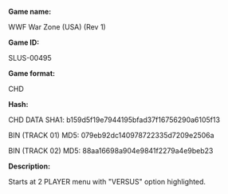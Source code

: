 **Game name:**

WWF War Zone (USA) (Rev 1)

**Game ID:**

SLUS-00495

**Game format:**

CHD

**Hash:**

CHD DATA SHA1: b159d5f19e7944195bfad37f16756290a6105f13

BIN (TRACK 01) MD5: 079eb92dc140978722335d7209e2506a

BIN (TRACK 02) MD5: 88aa16698a904e9841f2279a4e9beb23

**Description:**

Starts at 2 PLAYER menu with "VERSUS" option highlighted.